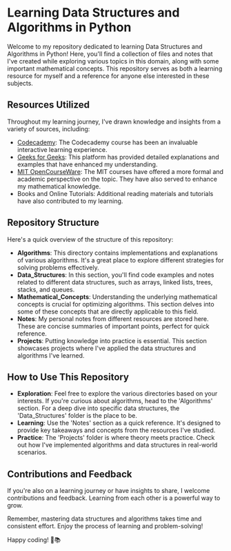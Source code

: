 # Learning Data Structures and Algorithms in Python

Welcome to my repository dedicated to learning Data Structures and Algorithms in Python! Here, you'll find a collection of files and notes that I've created while exploring various topics in this domain, along with some important mathematical concepts. This repository serves as both a learning resource for myself and a reference for anyone else interested in these subjects.

## Resources Utilized

Throughout my learning journey, I've drawn knowledge and insights from a variety of sources, including:

- [Codecademy](https://www.codecademy.com/enrolled/courses/learn-data-structures-and-algorithms-with-python): The Codecademy course has been an invaluable interactive learning experience.
- [Geeks for Geeks](https://www.geeksforgeeks.org): This platform has provided detailed explanations and examples that have enhanced my understanding.
- [MIT OpenCourseWare](https://ocw.mit.edu): The MIT courses have offered a more formal and academic perspective on the topic. They have also served to enhance my mathematical knowledge.
- Books and Online Tutorials: Additional reading materials and tutorials have also contributed to my learning.

## Repository Structure

Here's a quick overview of the structure of this repository:

- **Algorithms**: This directory contains implementations and explanations of various algorithms. It's a great place to explore different strategies for solving problems effectively.
- **Data_Structures**: In this section, you'll find code examples and notes related to different data structures, such as arrays, linked lists, trees, stacks, and queues.
- **Mathematical_Concepts**: Understanding the underlying mathematical concepts is crucial for optimizing algorithms. This section delves into some of these concepts that are directly applicable to this field.
- **Notes**: My personal notes from different resources are stored here. These are concise summaries of important points, perfect for quick reference.
- **Projects**: Putting knowledge into practice is essential. This section showcases projects where I've applied the data structures and algorithms I've learned.

## How to Use This Repository

- **Exploration**: Feel free to explore the various directories based on your interests. If you're curious about algorithms, head to the 'Algorithms' section. For a deep dive into specific data structures, the 'Data_Structures' folder is the place to be.
- **Learning**: Use the 'Notes' section as a quick reference. It's designed to provide key takeaways and concepts from the resources I've studied.
- **Practice**: The 'Projects' folder is where theory meets practice. Check out how I've implemented algorithms and data structures in real-world scenarios.

## Contributions and Feedback

If you're also on a learning journey or have insights to share, I welcome contributions and feedback. Learning from each other is a powerful way to grow.

Remember, mastering data structures and algorithms takes time and consistent effort. Enjoy the process of learning and problem-solving!

Happy coding! 🚀📚
